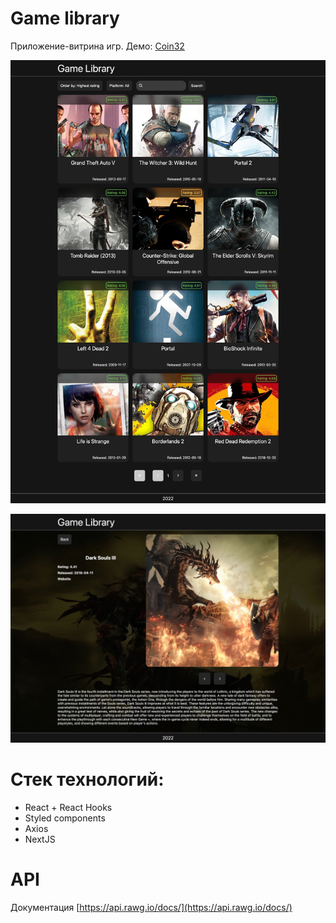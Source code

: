 # Game library
Приложение-витрина игр. Демо: [Coin32](https://coin32-phi.vercel.app/)

![Screenshot](screen_2.jpeg "Screenshot")

![Screenshot](screen_1.jpeg "Screenshot")

# Стек технологий:
* React + React Hooks
* Styled components
* Axios
* NextJS

# API
Документация [https://api.rawg.io/docs/](https://api.rawg.io/docs/)
